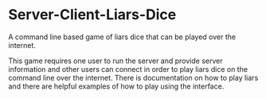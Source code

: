 # Server-Client-Liars-Dice
A command line based game of liars dice that can be played over the internet.

This game requires one user to run the server and provide server information and other users can connect in order to play liars dice on the command line over the internet.
There is documentation on how to play liars and there are helpful examples of how to play using the interface.
